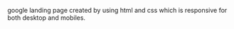 google landing page created by using html and css which is responsive for both desktop and mobiles.
